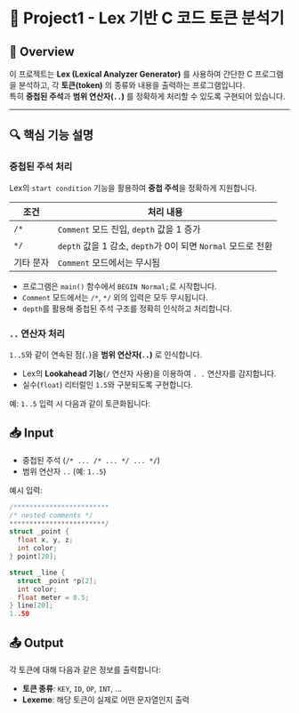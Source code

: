 
# 📘 Project1 - Lex 기반 C 코드 토큰 분석기

## 🧾 Overview

이 프로젝트는 **Lex (Lexical Analyzer Generator)** 를 사용하여 간단한 C 프로그램을 분석하고, 각 **토큰(token)** 의 종류와 내용을 출력하는 프로그램입니다.  
특히 **중첩된 주석**과 **범위 연산자(`..`)** 를 정확하게 처리할 수 있도록 구현되어 있습니다.

---


## 🔍 핵심 기능 설명

### 중첩된 주석 처리

Lex의 `start condition` 기능을 활용하여 **중첩 주석**을 정확하게 지원합니다.

| 조건     | 처리 내용                                           |
|----------|-----------------------------------------------------|
| `/*`     | `Comment` 모드 진입, `depth` 값을 1 증가             |
| `*/`     | `depth` 값을 1 감소, `depth`가 0이 되면 `Normal` 모드로 전환 |
| 기타 문자 | `Comment` 모드에서는 무시됨                         |

- 프로그램은 `main()` 함수에서 `BEGIN Normal;`로 시작합니다.
- `Comment` 모드에서는 `/*`, `*/` 외의 입력은 모두 무시됩니다.
- `depth`를 활용해 중첩된 주석 구조를 정확히 인식하고 처리합니다.

### `..` 연산자 처리

`1..5`와 같이 연속된 점(`.`)을 **범위 연산자(`..`)** 로 인식합니다.

- Lex의 **Lookahead 기능**(`/` 연산자 사용)을 이용하여 `. .` 연산자를 감지합니다.
- 실수(`float`) 리터럴인 `1.5`와 구분되도록 구현합니다.

예: `1..5` 입력 시 다음과 같이 토큰화됩니다:

## 📥 Input

- 중첩된 주석 (`/* ... /* ... */ ... */`)
- 범위 연산자 `..` (예: `1..5`)


예시 입력:

```c
/************************
/* nested comments */
************************/
struct _point {
  float x, y, z;
  int color;
} point[20];

struct _line {
  struct _point *p[2];
  int color;
  float meter = 0.5;
} line[20];
1..50

```
## 📤 Output

각 토큰에 대해 다음과 같은 정보를 출력합니다:

- **토큰 종류**: `KEY`, `ID`, `OP`, `INT`, ...
- **Lexeme**: 해당 토큰이 실제로 어떤 문자열인지 출력
